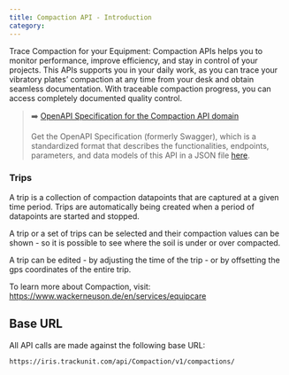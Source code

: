 ```yaml
---
title: Compaction API - Introduction 
category: 
---
```


Trace Compaction for your Equipment: Compaction APIs helps you to monitor performance, improve efficiency, and stay in control of your projects. 
This APIs supports you in your daily work, as you can trace your vibratory plates’ compaction at any time from your desk and obtain seamless documentation. 
With traceable compaction progress, you can access completely documented quality control.

> ➡️ [OpenAPI Specification for the Compaction API domain](https://developers.trackunit.com/openapi/680143f4d89fc8005c634539)
> 
> Get the OpenAPI Specification (formerly Swagger), which is a standardized format that describes the functionalities, endpoints, parameters, and data models of this API in a JSON file [here](https://developers.trackunit.com/openapi/680143f4d89fc8005c634539).


### Trips
A trip is a collection of compaction datapoints that are captured at a given time period. Trips are automatically being created when a period of datapoints are started and stopped. 

A trip or a set of trips can be selected and their compaction values can be shown - so it is possible to see where the soil is under or over compacted.

A trip can be edited - by adjusting the time of the trip - or by offsetting the gps coordinates of the entire trip. 

To learn more about Compaction, visit:
https://www.wackerneuson.de/en/services/equipcare


## Base URL

All API calls are made against the following base URL:

`https://iris.trackunit.com/api/Compaction/v1/compactions/`
